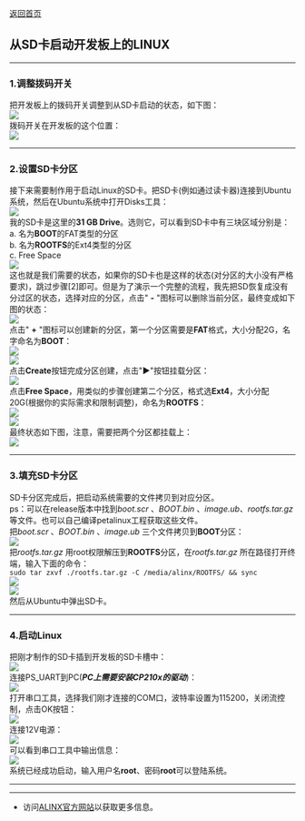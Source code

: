 [返回首页](../)
## 从SD卡启动开发板上的LINUX

---
### 1.调整拨码开关
把开发板上的拨码开关调整到从SD卡启动的状态，如下图：\
![](../.images_for_documents/17.png)\
拨码开关在开发板的这个位置：\
![](../.images_for_documents/16.png)

---
### 2.设置SD卡分区
接下来需要制作用于启动Linux的SD卡。把SD卡(例如通过读卡器)连接到Ubuntu系统，然后在Ubuntu系统中打开Disks工具：\
![](../.images_for_documents/18.png)\
我的SD卡是这里的**31 GB Drive**。选则它，可以看到SD卡中有三块区域分别是：\
a. 名为**BOOT**的FAT类型的分区\
b. 名为**ROOTFS**的Ext4类型的分区\
c. Free Space\
![](../.images_for_documents/19.png)\
这也就是我们需要的状态，如果你的SD卡也是这样的状态(对分区的大小没有严格要求)，跳过步骤[2]即可。但是为了演示一个完整的流程，我先把SD恢复成没有分过区的状态，选择对应的分区，点击\" **-** \"图标可以删除当前分区，最终变成如下图的状态：\
![](../.images_for_documents/20.png)\
点击\" **+** \"图标可以创建新的分区，第一个分区需要是**FAT**格式，大小分配2G，名字命名为**BOOT**：\
![](../.images_for_documents/21.png)\
![](../.images_for_documents/22.png)\
点击**Create**按钮完成分区创建，点击\"**▶**\"按钮挂载分区：\
![](../.images_for_documents/23.png)\
点击**Free Space**，用类似的步骤创建第二个分区，格式选**Ext4**，大小分配20G(根据你的实际需求和限制调整)，命名为**ROOTFS**：\
![](../.images_for_documents/24.png)\
![](../.images_for_documents/25.png)\
最终状态如下图，注意，需要把两个分区都挂载上：\
![](../.images_for_documents/26.png)

---
### 3.填充SD卡分区
SD卡分区完成后，把启动系统需要的文件拷贝到对应分区。\
ps：可以在release版本中找到*boot.scr* 、*BOOT.bin* 、*image.ub*、*rootfs.tar.gz* 等文件。也可以自己编译petalinux工程获取这些文件。  \
把*boot.scr* 、*BOOT.bin* 、*image.ub* 三个文件拷贝到**BOOT**分区：\
![](../.images_for_documents/27.png)\
把*rootfs.tar.gz* 用root权限解压到**ROOTFS**分区，在*rootfs.tar.gz* 所在路径打开终端，输入下面的命令：\
`sudo tar zxvf ./rootfs.tar.gz -C /media/alinx/ROOTFS/ && sync`\
![](../.images_for_documents/28.png)\
![](../.images_for_documents/29.png)\
然后从Ubuntu中弹出SD卡。

---
### 4.启动Linux
把刚才制作的SD卡插到开发板的SD卡槽中：\
![](../.images_for_documents/30.png)\
连接PS_UART到PC(***PC上需要安装CP210x的驱动***)：\
![](../.images_for_documents/31.png)\
打开串口工具，选择我们刚才连接的COM口，波特率设置为115200，关闭流控制，点击OK按钮：\
![](../.images_for_documents/32.png)\
连接12V电源：\
![](../.images_for_documents/33.png)\
可以看到串口工具中输出信息：\
![](../.images_for_documents/34.png)\
系统已经成功启动，输入用户名**root**、密码**root**可以登陆系统。

---
---
- 访问[ALINX官方网站](https://www.alinx.com)以获取更多信息。
